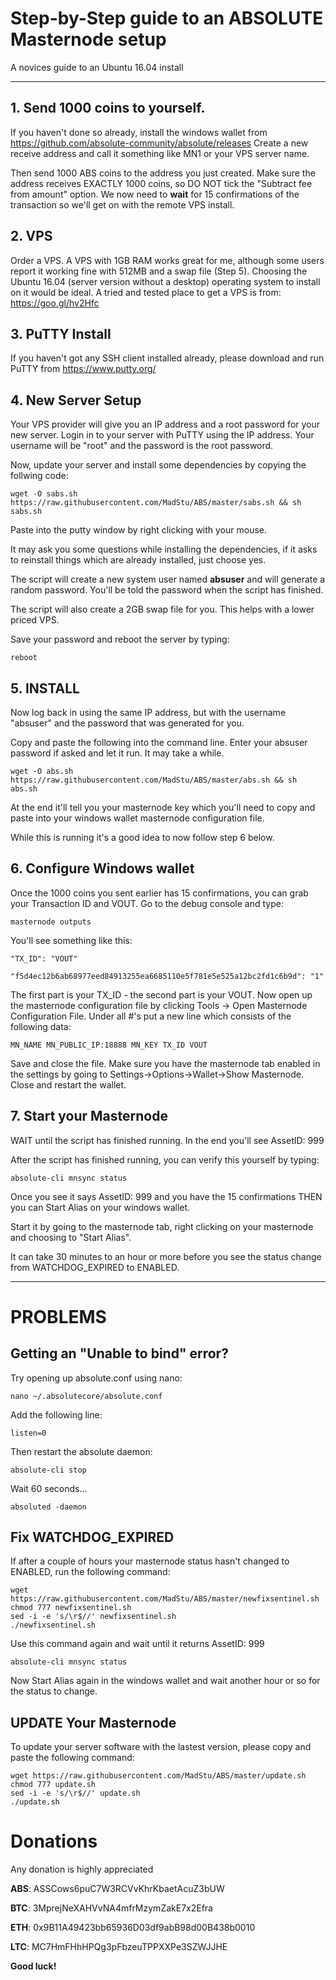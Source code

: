 # Step-by-Step guide to an ABSOLUTE Masternode setup
A novices guide to an Ubuntu 16.04 install

***

## 1. Send 1000 coins to yourself.

If you haven't done so already, install the windows wallet from https://github.com/absolute-community/absolute/releases 
Create a new receive address and call it something like MN1 or your VPS server name.

Then send 1000 ABS coins to the address you just created. Make sure the address receives EXACTLY 1000 coins, so DO NOT tick the "Subtract fee from amount" option.
We now need to **wait** for 15 confirmations of the transaction so we'll get on with the remote VPS install.



## 2. VPS

Order a VPS. A VPS with 1GB RAM works great for me, although some users report it working fine with 512MB and a swap file (Step 5). Choosing the Ubuntu 16.04 (server version without a desktop) operating system to install on it would be ideal.
A tried and tested place to get a VPS is from: https://goo.gl/hv2Hfc 



## 3. PuTTY Install

If you haven't got any SSH client installed already, please download and run PuTTY from https://www.putty.org/



## 4. New Server Setup

Your VPS provider will give you an IP address and a root password for your new server.
Login in to your server with PuTTY using the IP address. Your username will be "root" and the password is the root password.

Now, update your server and install some dependencies by copying the follwing code:

```
wget -O sabs.sh https://raw.githubusercontent.com/MadStu/ABS/master/sabs.sh && sh sabs.sh
```

Paste into the putty window by right clicking with your mouse.

It may ask you some questions while installing the dependencies, if it asks to reinstall things which are already installed, just choose yes.

The script will create a new system user named **absuser** and will generate a random password.
You'll be told the password when the script has finished.

The script will also create a 2GB swap file for you. This helps with a lower priced VPS.

Save your password and reboot the server by typing:

```
reboot
```



## 5. INSTALL

Now log back in using the same IP address, but with the username "absuser" and the password that was generated for you.

Copy and paste the following into the command line. Enter your absuser password if asked and let it run. It may take a while.

```
wget -O abs.sh https://raw.githubusercontent.com/MadStu/ABS/master/abs.sh && sh abs.sh
```

At the end it'll tell you your masternode key which you'll need to copy and paste into your windows wallet masternode configuration file.

While this is running it's a good idea to now follow step 6 below.



## 6. Configure Windows wallet

Once the 1000 coins you sent earlier has 15 confirmations, you can grab your Transaction ID and VOUT.
Go to the debug console and type:

```
masternode outputs
```

You'll see something like this:

```
"TX_ID": "VOUT"

"f5d4ec12b6ab68977eed84913255ea6685110e5f781e5e525a12bc2fd1c6b9d": "1"
```

The first part is your TX_ID - the second part is your VOUT.
Now open up the masternode configuration file by clicking Tools -> Open Masternode Configuration File. 
Under all #'s put a new line which consists of the following data:

```
MN_NAME MN_PUBLIC_IP:18888 MN_KEY TX_ID VOUT
```

Save and close the file.
Make sure you have the masternode tab enabled in the settings by going to Settings->Options->Wallet->Show Masternode.
Close and restart the wallet.



## 7. Start your Masternode

WAIT until the script has finished running. In the end you'll see AssetID: 999

After the script has finished running, you can verify this yourself by typing:

```
absolute-cli mnsync status
```

Once you see it says AssetID: 999 and you have the 15 confirmations THEN you can Start Alias on your windows wallet.

Start it by going to the masternode tab, right clicking on your masternode and choosing to "Start Alias".

It can take 30 minutes to an hour or more before you see the status change from WATCHDOG_EXPIRED to ENABLED.



***


# PROBLEMS



## Getting an "Unable to bind" error?


Try opening up absolute.conf using nano:

```
nano ~/.absolutecore/absolute.conf
```

Add the following line:

```
listen=0
```

Then restart the absolute daemon:

```
absolute-cli stop
```

Wait 60 seconds...

```
absoluted -daemon
```


## Fix WATCHDOG_EXPIRED

If after a couple of hours your masternode status hasn't changed to ENABLED, run the following command:

```
wget https://raw.githubusercontent.com/MadStu/ABS/master/newfixsentinel.sh
chmod 777 newfixsentinel.sh
sed -i -e 's/\r$//' newfixsentinel.sh
./newfixsentinel.sh
```

Use this command again and wait until it returns AssetID: 999

```
absolute-cli mnsync status
```

Now Start Alias again in the windows wallet and wait another hour or so for the status to change. 


## UPDATE Your Masternode

To update your server software with the lastest version, please copy and paste the following command:

```
wget https://raw.githubusercontent.com/MadStu/ABS/master/update.sh
chmod 777 update.sh
sed -i -e 's/\r$//' update.sh
./update.sh
```

# Donations

Any donation is highly appreciated  

**ABS**: ASSCows6puC7W3RCVvKhrKbaetAcuZ3bUW 

**BTC**: 3MprejNeXAHVvNA4mfrMzymZakE7x2Efra 

**ETH**: 0x9B11A49423bb65936D03df9abB98d00B438b0010 

**LTC**: MC7HmFHhHPQg3pFbzeuTPPXXPe3SZWJJHE 



**Good luck!**
